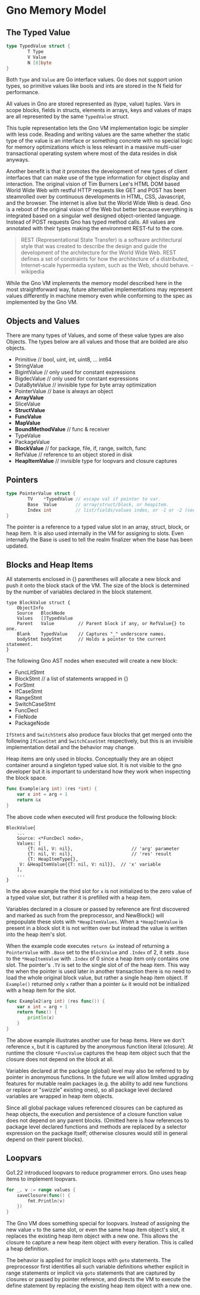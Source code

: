 # Gno Memory Model

## The Typed Value

```go
type TypedValue struct {
        T Type    
        V Value   
        N [8]byte 
}
```

Both `Type` and `Value` are Go interface values.  Go does not support union
types, so primitive values like bools and ints are stored in the N field for
performance.

All values in Gno are stored represented as (type, value) tuples.  Vars in
scope blocks, fields in structs, elements in arrays, keys and values of maps
are all represented by the same `TypedValue` struct.

This tuple representation lets the Gno VM implementation logic be simpler with
less code.  Reading and writing values are the same whether the static type of
the value is an interface or something concrete with no special logic for
memory optimizations which is less relevant in a massive multi-user
transactional operating system where most of the data resides in disk anyways.

Another benefit is that it promotes the development of new types of client
interfaces that can make use of the type information for object display and
interaction. The original vision of Tim Burners Lee's HTML DOM based World Wide
Web with restful HTTP requests like GET and POST has been steamrolled over by
continuous developments in HTML, CSS, Javascript, and the browser. The internet
is alive but the World Wide Web is dead. Gno is a reboot of the original vision
of the Web but better because everything is integrated based on a singular
well designed object-oriented language. Instead of POST requests Gno has 
typed method calls. All values are annotated with their types making the
environment REST-ful to the core.

> REST (Representational State Transfer) is a software architectural style that
> was created to describe the design and guide the development of the
> architecture for the World Wide Web. REST defines a set of constraints for
> how the architecture of a distributed, Internet-scale hypermedia system, such
> as the Web, should behave. - wikipedia

While the Gno VM implements the memory model described here in the most
straightforward way, future alternative implementations may represent values
differently in machine memory even while conforming to the spec as implemented
by the Gno VM.


## Objects and Values

There are many types of Values, and some of these value types are also Objects.
The types below are all values and those that are bolded are also objects.

 * Primitive            // bool, uint, int, uint8, ... int64
 * StringValue
 * BigintValue          // only used for constant expressions
 * BigdecValue          // only used for constant expressions
 * DataByteValue        // invisible type for byte array optimization
 * PointerValue         // base is always an object
 * **ArrayValue**
 * SliceValue
 * **StructValue**
 * **FuncValue**
 * **MapValue**
 * **BoundMethodValue** // func & receiver
 * TypeValue
 * PackageValue
 * **BlockValue**       // for package, file, if, range, switch, func
 * RefValue             // reference to an object stored in disk
 * **HeapItemValue**    // invisible type for loopvars and closure captures


## Pointers

```go
type PointerValue struct {
        TV    *TypedValue // escape val if pointer to var.
        Base  Value       // array/struct/block, or heapitem.
        Index int         // list/fields/values index, or -1 or -2 (see below).
}
```

The pointer is a reference to a typed value slot in an array, struct, block,
or heap item. It is also used internally in the VM for assigning to slots.
Even internally the Base is used to tell the realm finalizer when the base
has been updated.

## Blocks and Heap Items

All statements enclosed in {} parentheses will allocate a new block
and push it onto the block stack of the VM. The size of the block
is determined by the number of variables declared in the block statement.

```
type BlockValue struct {
	ObjectInfo            
	Source   BlockNode
	Values   []TypedValue
	Parent   Value         // Parent block if any, or RefValue{} to one.
	Blank    TypedValue    // Captures "_" underscore names.
	bodyStmt bodyStmt      // Holds a pointer to the current statement.
}
```

The following Gno AST nodes when executed will create a new block:

 * FuncLitStmt
 * BlockStmt    // a list of statements wrapped in {} 
 * ForStmt
 * IfCaseStmt
 * RangeStmt
 * SwitchCaseStmt
 * FuncDecl
 * FileNode
 * PackageNode

`IfStmt`s and `SwitchStmt`s also produce faux blocks that get merged onto the
following `IfCaseStmt` and `SwitchCaseStmt` respectively, but this is an
invisible implementation detail and the behavior may change.

Heap items are only used in blocks. Conceptually they are an object container
around a singleton typed value slot. It is not visible to the gno developer
but it is important to understand how they work when inspecting the block
space. 

```go
func Example(arg int) (res *int) {
	var x int = arg + 1
	return &x
}
```

The above code when executed will first produce the following block:

```
BlockValue{
    ...
    Source: <*FuncDecl node>,
    Values: [
        {T: nil, V: nil},                      // 'arg' parameter
        {T: nil, V: nil},                      // 'res' result
        {T: HeapItemType{},
	 V: &HeapItemValue{{T: nil, V: nil}},  // 'x' variable
    ],
    ...
}
```

In the above example the third slot for `x` is not initialized to the zero
value of a typed value slot, but rather it is prefilled with a heap item. 

Variables declared in a closure or passed by reference are first discovered and
marked as such from the preprocessor, and NewBlock() will prepopulate these
slots with `*HeapItemValues`.  When a `*HeapItemValue` is present in a block
slot it is not written over but instead the value is written into the heap
item's slot. 

When the example code executes `return &x` instead of returning a
`PointerValue` with `.Base` set to the `BlockValue` and `.Index` of 2, it sets
`.Base` to the `*HeapItemValue` with `.Index` of 0 since a heap item only
contains one slot. The pointer's `.TV` is set to the single slot of of the heap
item. This way the when the pointer is used later in another transaction there
is no need to load the whole original block value, but rather a single heap
item object. If `Example()` returned only `x` rather than a pointer `&x` it
would not be initialized with a heap item for the slot.

```go
func Example2(arg int) (res func()) {
	var x int = arg + 1
	return func() {
		println(x)
	}
}
```

The above example illustrates another use for heap items. Here we don't
reference `x`, but it is captured by the anonymous function literal (closure).
At runtime the closure `*FuncValue` captures the heap item object such that the
closure does not depend on the block at all.

Variables declared at the package (global) level may also be referred to by
pointer in anonymous functions. In the future we will allow limited upgrading
features for mutable realm packages (e.g. the ability to add new functions or
replace or "swizzle" existing ones), so all package level declared variables
are wrapped in heap item objects.

Since all global package values referenced closures can be captured as heap
objects, the execution and persistence of a closure function value does not
depend on any parent blocks. (Omitted here is how references to package
level declared functions and methods are replaced by a selector expression
on the package itself; otherwise closures would still in general depend
on their parent blocks).

## Loopvars

Go1.22 introduced loopvars to reduce programmer errors. Gno uses 
heap items to implement loopvars.

```go
for _, v := range values {
    saveClosure(func() {
        fmt.Println(v)
    })
}
```

The Gno VM does something special for loopvars. Instead of assigning the new
value `v` to the same slot, or even the same heap item object's slot, it
replaces the existing heap item object with a new one. This allows the closure
to capture a new heap item object with every iteration. This is called 
a heap definition.

The behavior is applied for implicit loops with `goto` statements. The
preprocessor first identifies all such variable definitions whether explicit in
range statements or implicit via `goto` statements that are captured by
closures or passed by pointer reference, and directs the VM to execute the
define statement by replacing the existing heap item object with a new one.
